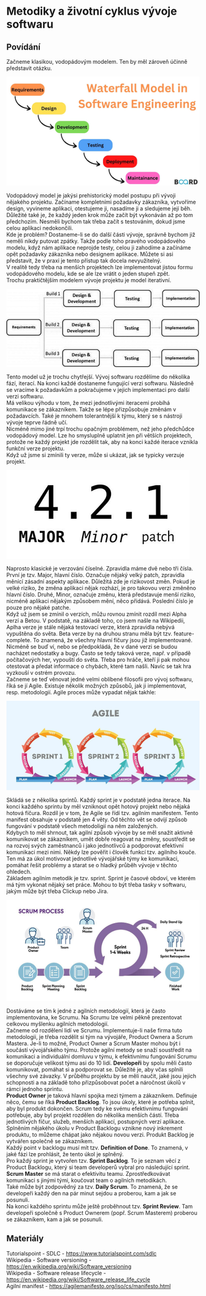 Metodiky a životní cyklus vývoje softwaru
===

Povídání
---

Začneme klasikou, vodopádovým modelem. Ten by měl zároveň účinně představit otázku.

![Waterfall](waterfall.jpg)

Vodopádový model je jakýsi prehistorický model postupu při vývoji nějakého projektu. Začíname kompletními požadavky zákazníka, vytvoříme design, vyvineme aplikaci, otestujeme ji, nasadíme ji a sledujeme její běh. Důležité také je, že každý jeden krok může začít být vykonáván až po tom předchozím. Nesměli bychom tak třeba začít s testováním, dokud jsme celou aplikaci nedokončili.                 
Kde je problém? Dostaneme-li se do další části vývoje, správně bychom již neměli nikdy putovat zpátky. Takže podle toho pravého vodopádového modelu, když nám aplikace neprojde testy, celou ji zahodíme a začínáme opět požadavky zákazníka nebo designem aplikace. Můžete si asi představit, že v praxi je tento přístup tak docela nevyužitelný.         
V realitě tedy třeba na menších projektech lze implementovat jistou formu vodopádového modelu, kde se ale lze vrátit o jeden stupeň zpět.               
Trochu praktičtějším modelem vývoje projektu je model iterativní.         

![Iterative](iterative.jpg)

Tento model už je trochu chytřejší. Vývoj softwaru rozdělíme do několika fází, iterací. Na konci každé dostaneme fungující verzi softwaru. Následně se vracíme k požadavkům a pokračujeme v jejich implementaci pro další verzi softwaru.               
Má velikou výhodu v tom, že mezi jednotlivými iteracemi probíhá komunikace se zákazníkem. Takže se lépe přizpůsobuje změnám v požadavcích. Také je mnohem tolerantnější k týmu, který se s nástroji vývoje teprve řádně učí.            
Nicméně mimo jiné trpí trochu opačným problémem, než jeho předchůdce vodopádový model. Lze ho smysluplně uplatnit jen při větších projektech, protože ne každý projekt jde rozdělit tak, aby na konci každé iterace vznikla funkční verze projektu.     
Když už jsme si zmínili ty verze, může si ukázat, jak se typicky verzuje projekt.           

![Versioning](version.jpg)

Naprosto klasické je verzování číselné. Zpravidla máme dvě nebo tři čísla. První je tzv. Major, hlavní číslo. Označuje nějaký velký patch, zpravidla měnící zásadní aspekty aplikace. Důležitá zde je rizikovost změn. Pokud je velké riziko, že změna aplikaci nějak rozhází, je pro takovou verzi změněno hlavní číslo. Druhé, Minor, označuje změnu, která představuje menší riziko, nicméně aplikaci nějakým způsobem mění, něco přidává. Poslední číslo je pouze pro nějaké patche.            
Když už jsem se zmínil o verzích, můžu rovnou zmínit rozdíl mezi Alpha verzí a Betou. V podstatě, na základě toho, co jsem našle na Wikipedii, Aplha verze je stále nějaká testovací verze, která zpravidla nebývá vypuštěna do světa. Beta verze by na druhou stranu měla být tzv. feature-complete. To znamená, že všechny hlavní fíčury jsou již implementované. Nicméně se buď ví, nebo se předpokládá, že v dané verzi se budou nacházet nedostatky a bugy. Často se tedy taková verze, např. v případě počítačových her, vypouští do světa. Třeba pro hráče, kteří ji pak mohou otestovat a předat informace o chybách, které tam našli. Navíc se tak hra vyzkouší v ostrém provozu.          
Začneme se teď věnovat jedné velmi oblíbené filosofii pro vývoj softwaru, říká se jí Agile. Existuje několik možných způsobů, jak ji implementovat, resp. metodologií. Agile proces může vypadat nějak takhle:

![Agile](agile.webp)

Skládá se z několika sprintů. Každý sprint je v podstatě jedna iterace. Na konci každého sprintu by měl vzniknout opět hotový projekt nebo nějaká hotová fíčura. Rozdíl je v tom, že Agile se řídí tzv. agilním manifestem. Tento manifest obsahuje v podstatě jen 4 věty. Od těchto vět se odvijí způsob fungování v podstatě všech metodoligií na něm založených.                 
Kdybych to měl shrnout, tak agilní způsob vývoje by se měl snažit aktivně komunikovat se zákazníkem, umět dobře reagovat na změny, soustředit se na rozvoj svých zaměstnanců i jako jednotlivců a podporovat efektivní komunikaci mezi nimi. Někdy lze pověřit i člověk funkcí tzv. agilního kouče. Ten má za úkol motivovat jednotlivé vývojářské týmy ke komunikaci, pomáhat řešit problémy a starat se o hladký průběh vývoje v těchto ohledech.             
Základem agilním metodik je tzv. sprint. Sprint je časové obdoví, ve kterém má tým vykonat nějaký set práce. Mohou to být třeba tasky v softwaru, jakým může být třeba Clickup nebo Jira.

![Scrum](scrum.jpg)

Dostáváme se tím k jedné z agilních metodologií, která je často implementována, ke Scrumu. Na Scrumu lze velmi pěkně prezentovat celkovou myšlenku agilních metodologií.            
Začneme od rozdělení lidí ve Scrumu. Implementuje-li naše firma tuto metodologii, je třeba rozdělit si tým na vývojáře, Product Ownera a Scrum Mastera. Je-li to možné, Product Owner a Scrum Master mohou být i součástí vývojářského týmu. Protože agilní metody se snaží soustředit na komunikaci a individuální domluvu v týmu, k efektivnímu fungování Scrumu se doporučuje velikost týmu asi do 10 lidí. **Developeři** by spolu měli často komunikovat, pomáhat si a podporovat se. Důležité je, aby včas splnili všechny své závazky. V průběhu projektu by se měli naučit, jaké jsou jejich schopnosti a na základě toho přizpůsobovat počet a náročnost úkolů v rámci jednoho sprintu.                
**Product Owner** je taková hlavní spojka mezi týmem a zákazníkem. Definuje něco, čemu se říká **Product Backlog**. To jsou úkoly, které je potřeba splnit, aby byl produkt dokončen. Scrum tedy ke svému efektivnímu fungování potřebuje, aby byl projekt rozdělen do několika menších částí. Třeba jednotlivých fíčur, služeb, menších aplikací, postupných verzí aplikace. Splněním nějakého úkolu v Product Backlogu vznikne nový inkrement produktu, to můžeme chápat jako nějakou novou verzi. Produkt Backlog je vytvářen společně se zákazníkem.                    
Každý point v backlogu musí mít tzv. **Definition of Done**. To znamená, v jaké fázi lze prohlásit, že tento úkol je splněný.               
Pro každý sprint je vytvořen tzv. **Sprint Backlog**. To je seznam věcí z Product Backlogu, který si team developerů vybral pro následující sprint. 
**Scrum Master** se má starat o efektivitu teamu. Zprostředkovávat komunikaci s jinými tými, koučovat team o agilních metodikách.                   
Také může být zodpovědný za tzv. **Daily Scrum**. To znamená, že se developeři každý den na pár minut sejdou a proberou, kam a jak se posunuli.             
Na konci každého sprintu může ještě proběhnout tzv. **Sprint Review**. Tam developeři společně s Product Ownerem (popř. Scrum Masterem) proberou se zákazníkem, kam a jak se posunuli.

Materiály
---

Tutorialspoint - SDLC - https://www.tutorialspoint.com/sdlc             
Wikipedia - Software versioning - https://en.wikipedia.org/wiki/Software_versioning     
Wikipedia - Software release lifecycle - https://en.wikipedia.org/wiki/Software_release_life_cycle      
Agilní manifest - https://agilemanifesto.org/iso/cs/manifesto.html              

